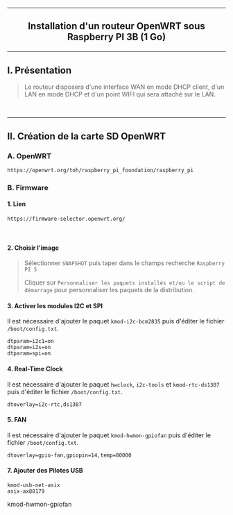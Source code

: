 ----------------------------------------------------------------------------------------------------------------------------------------------------------------
## <p align='center'> Installation d'un routeur OpenWRT sous Raspberry PI 3B (1 Go) </p>

----------------------------------------------------------------------------------------------------------------------------------------------------------------
## I. Présentation
> Le routeur disposera d'une interface WAN en mode DHCP client, d'un LAN en mode DHCP et d'un point WIFI qui sera attaché sur le LAN.

<br />

----------------------------------------------------------------------------------------------------------------------------------------------------------------
## II. Création de la carte SD OpenWRT 


### A. OpenWRT
```
https://openwrt.org/toh/raspberry_pi_foundation/raspberry_pi
```

### B. Firmware
#### 1. Lien
```
https://firmware-selector.openwrt.org/
```
<br />

#### 2. Choisir l'image
> Sélectionner `SNAPSHOT` puis taper dans le champs recherche `Raspberry PI 5`
>
> Cliquer sur `Personnaliser les paquets installés et/ou le script de démarrage` pour personnaliser les paquets de la distribution.

#### 3. Activer les modules I2C et SPI
Il est nécessaire d'ajouter le paquet `kmod-i2c-bcm2835` puis d'éditer le fichier `/boot/config.txt`.
```
dtparam=i2c1=on
dtparam=i2s=on
dtparam=spi=on
```

#### 4. Real-Time Clock
Il est nécessaire d'ajouter le paquet `hwclock`, `i2c-tools` et `kmod-rtc-ds1307` puis d'éditer le fichier `/boot/config.txt`.
```
dtoverlay=i2c-rtc,ds1307
```

#### 5. FAN
Il est nécessaire d'ajouter le paquet `kmod-hwmon-gpiofan` puis d'éditer le fichier `/boot/config.txt`.
```
dtoverlay=gpio-fan,gpiopin=14,temp=80000
```

#### 7. Ajouter des Pilotes USB
```
kmod-usb-net-asix
asix-ax88179
```


kmod-hwmon-gpiofan



<br />

